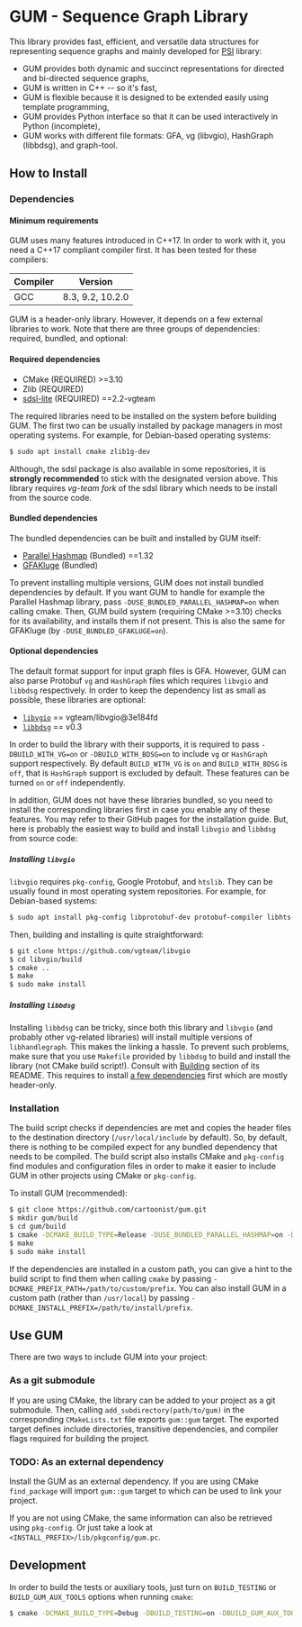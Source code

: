 GUM - Sequence Graph Library
============================

This library provides fast, efficient, and versatile data structures for
representing sequence graphs and mainly developed for
[PSI](https://github.com/cartoonist/psi) library:

- GUM provides both dynamic and succinct representations for directed and
  bi-directed sequence graphs,
- GUM is written in C++ -- so it's fast,
- GUM is flexible because it is designed to be extended easily using template
  programming,
- GUM provides Python interface so that it can be used interactively in Python
  (incomplete),
- GUM works with different file formats: GFA, vg (libvgio), HashGraph (libbdsg), and
  graph-tool.

How to Install
--------------

### Dependencies

#### Minimum requirements

GUM uses many features introduced in C++17. In order to work with it, you need a
C++17 compliant compiler first. It has been tested for these compilers:

| Compiler | Version          |
| -------- | ---------------- |
| GCC      | 8.3, 9.2, 10.2.0 |

GUM is a header-only library. However, it depends on a few external libraries to
work. Note that there are three groups of dependencies: required, bundled, and optional:

#### Required dependencies

- CMake (REQUIRED) >=3.10
- Zlib (REQUIRED)
- [sdsl-lite](https://github.com/vgteam/sdsl-lite/tree/v2.2-vgteam) (REQUIRED) ==2.2-vgteam

The required libraries need to be installed on the system before building GUM. The first
two can be usually installed by package managers in most operating systems. For example,
for Debian-based operating systems:

```bash
$ sudo apt install cmake zlib1g-dev
```

Although, the sdsl package is also available in some repositories, it is **strongly
recommended** to stick with the designated version above. This library requires _vg-team
fork_ of the sdsl library which needs to be install from the source code.

#### Bundled dependencies

The bundled dependencies can be built and installed by GUM itself:

- [Parallel Hashmap](https://github.com/greg7mdp/parallel-hashmap/tree/1.32) (Bundled) ==1.32
- [GFAKluge](https://github.com/edawson/gfakluge) (Bundled)

To prevent installing multiple versions, GUM does not install bundled dependencies by
default. If you want GUM to handle for example the Parallel Hashmap library, pass
`-DUSE_BUNDLED_PARALLEL_HASHMAP=on` when calling cmake. Then, GUM build system
(requiring CMake >=3.10) checks for its availability, and installs them if not present.
This is also the same for GFAKluge (by `-DUSE_BUNDLED_GFAKLUGE=on`).

#### Optional dependencies

The default format support for input graph files is GFA. However, GUM can also parse
Protobuf `vg` and `HashGraph` files which requires `libvgio` and `libbdsg` respectively.
In order to keep the dependency list as small as possible, these libraries are optional:

- [`libvgio`](https://github.com/vgteam/libvgio/tree/3e184fd29e116221aef6d32f297eab8257b6e2b9) == vgteam/libvgio@3e184fd
- [`libbdsg`](https://github.com/vgteam/libbdsg/tree/v0.3) == v0.3

In order to build the library with their supports, it is required to pass
`-DBUILD_WITH_VG=on` or `-DBUILD_WITH_BDSG=on` to include `vg` or `HashGraph` support
respectively. By default `BUILD_WITH_VG` is `on` and `BUILD_WITH_BDSG` is `off`, that is
`HashGraph` support is excluded by default. These features can be turned `on` or `off`
independently.

In addition, GUM does not have these libraries bundled, so you need to install the
corresponding libraries first in case you enable any of these features. You may refer to
their GitHub pages for the installation guide. But, here is probably the easiest way to
build and install `libvgio` and `libbdsg` from source code:

##### Installing `libvgio`

`libvgio` requires `pkg-config`, Google Protobuf, and `htslib`. They can be usually
found in most operating system repositories. For example, for Debian-based systems:

```bash
$ sudo apt install pkg-config libprotobuf-dev protobuf-compiler libhts-dev
```

Then, building and installing is quite straightforward:

```bash
$ git clone https://github.com/vgteam/libvgio
$ cd libvgio/build
$ cmake ..
$ make
$ sudo make install
```

##### Installing `libbdsg`

Installing `libbdsg` can be tricky, since both this library and `libvgio` (and probably
other vg-related libraries) will install multiple versions of `libhandlegraph`. This
makes the linking a hassle. To prevent such problems, make sure that you use `Makefile`
provided by `libbdsg` to build and install the library (not CMake build script!).
Consult with [Building](https://github.com/vgteam/libbdsg#building) section of its
README. This requires to install [a few
dependencies](https://github.com/vgteam/libbdsg#dependencies) first which are mostly
header-only.


### Installation

The build script checks if dependencies are met and copies the header files to
the destination directory (`/usr/local/include` by default). So, by default, there is
nothing to be compiled expect for any bundled dependency that needs to be compiled. The
build script also installs CMake and `pkg-config` find modules and configuration files
in order to make it easier to include GUM in other projects using CMake or `pkg-config`.

To install GUM (recommended):

```bash
$ git clone https://github.com/cartoonist/gum.git
$ mkdir gum/build
$ cd gum/build
$ cmake -DCMAKE_BUILD_TYPE=Release -DUSE_BUNDLED_PARALLEL_HASHMAP=on -DUSE_BUNDLED_GFAKLUGE=on ..
$ make
$ sudo make install
```

If the dependencies are installed in a custom path, you can give a hint to the build
script to find them when calling `cmake` by passing
`-DCMAKE_PREFIX_PATH=/path/to/custom/prefix`. You can also install GUM in a custom path
(rather than `/usr/local`) by passing `-DCMAKE_INSTALL_PREFIX=/path/to/install/prefix`.

Use GUM
-------

There are two ways to include GUM into your project:

### As a git submodule

If you are using CMake, the library can be added to your project as a git
submodule. Then, calling `add_subdirectory(path/to/gum)` in the corresponding
`CMakeLists.txt` file exports `gum::gum` target. The exported target defines
include directories, transitive dependencies, and compiler flags required for
building the project.


### TODO: As an external dependency

Install the GUM as an external dependency. If you are using CMake `find_package`
will import `gum::gum` target to which can be used to link your project.

If you are not using CMake, the same information can also be retrieved using
`pkg-config`. Or just take a look at `<INSTALL_PREFIX>/lib/pkgconfig/gum.pc`.

Development
-----------

In order to build the tests or auxiliary tools, just turn on `BUILD_TESTING` or
`BUILD_GUM_AUX_TOOLS` options when running `cmake`:

```bash
$ cmake -DCMAKE_BUILD_TYPE=Debug -DBUILD_TESTING=on -DBUILD_GUM_AUX_TOOLS=on ..
```
